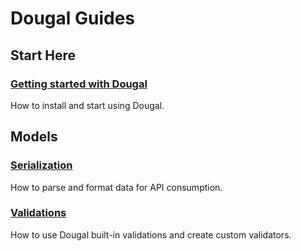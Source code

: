 # Dougal Guides

## Start Here

### [Getting started with Dougal](./getting_started.md)

How to install and start using Dougal.

## Models

### [Serialization](./serialization.md)

How to parse and format data for API consumption.

### [Validations](./validations.md)

How to use Dougal built-in validations and create custom validators.
